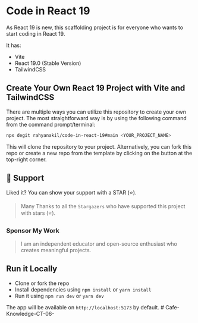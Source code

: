 # Code in React 19

As React 19 is new, this scaffolding project is for everyone who wants to start coding in React 19.

It has:

- Vite
- React 19.0 (Stable Version)
- TailwindCSS

## Create Your Own React 19 Project with Vite and TailwindCSS

There are multiple ways you can utilize this repository to create your own project. The most straightforward way is by using the following command from the command prompt/terminal:

```bash
npx degit rahyanakil/code-in-react-19#main <YOUR_PROJECT_NAME>
```

This will clone the repository to your project. Alternatively, you can fork this repo or create a new repo from the template by clicking on the button at the top-right corner.

## 🫶 Support

Liked it? You can show your support with a STAR (⭐).

> Many Thanks to all the `Stargazers` who have supported this project with stars (⭐).

### Sponsor My Work

> I am an independent educator and open-source enthusiast who creates meaningful projects.

## Run it Locally

- Clone or fork the repo
- Install dependencies using `npm install` or `yarn install`
- Run it using `npm run dev` or `yarn dev`

The app will be available on `http://localhost:5173` by default.
#   C a f e - K n o w l e d g e - C T - 0 6 -  
 
